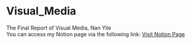 # Visual_Media
The Final Report of Visual Media, Nan Yile<br>
You can access my Notion page via the following link:
[Visit Notion Page](https://lean-astrodon-306.notion.site/Visual-Media-Multimodal-Machine-Learning-3bccdc9e8d684a01a1ba9a8458c28ce3?pvs=4)
